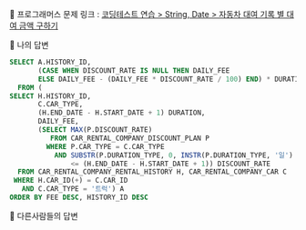🔗 프로그래머스 문제 링크 : [코딩테스트 연습 > String, Date > 자동차 대여 기록 별 대여 금액 구하기](https://school.programmers.co.kr/learn/courses/30/lessons/151141)

🔷 나의 답변
```sql
SELECT A.HISTORY_ID,
       (CASE WHEN DISCOUNT_RATE IS NULL THEN DAILY_FEE
       ELSE DAILY_FEE - (DAILY_FEE * DISCOUNT_RATE / 100) END) * DURATION AS FEE
  FROM (
SELECT H.HISTORY_ID,
       C.CAR_TYPE,
       (H.END_DATE - H.START_DATE + 1) DURATION,
       DAILY_FEE,
       (SELECT MAX(P.DISCOUNT_RATE)
          FROM CAR_RENTAL_COMPANY_DISCOUNT_PLAN P
         WHERE P.CAR_TYPE = C.CAR_TYPE
           AND SUBSTR(P.DURATION_TYPE, 0, INSTR(P.DURATION_TYPE, '일') - 1)
               <= (H.END_DATE - H.START_DATE + 1)) DISCOUNT_RATE
  FROM CAR_RENTAL_COMPANY_RENTAL_HISTORY H, CAR_RENTAL_COMPANY_CAR C
 WHERE H.CAR_ID(+) = C.CAR_ID
   AND C.CAR_TYPE = '트럭') A
ORDER BY FEE DESC, HISTORY_ID DESC
```

🔷 다른사람들의 답변
